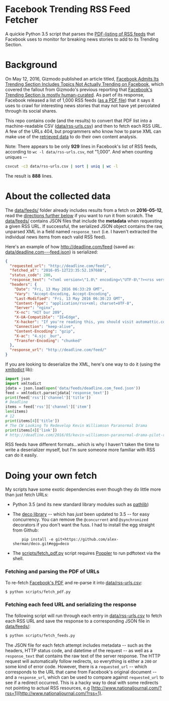 # Facebook Trending RSS Feed Fetcher

A quickie Python 3.5 script that parses the [PDF-listing of RSS feeds](data/rss-urls.pdf) that Facebook uses to monitor for breaking news stories to add to its Trending Section.

# Background

On May 12, 2016, Gizmodo published an article titled, [Facebook Admits Its Trending Section Includes Topics Not Actually Trending on Facebook](http://gizmodo.com/facebook-admits-its-trending-section-includes-topics-no-1776319308), which covered the fallout from Gizmodo's previous reporting that [Facebook's Trending Section is mostly human-curated](http://gizmodo.com/former-facebook-workers-we-routinely-suppressed-conser-1775461006). As part of its response, Facebook released a list of 1,000 RSS feeds ([as a PDF file](https://fbnewsroomus.files.wordpress.com/2016/05/rss-urls.pdf)) that it says it uses to crawl for interesting news stories that may not have yet percolated through its social shares.

This repo contains code (and the results) to convert that PDF list into a machine-readable CSV ([data/rss-urls.csv](data/rss-urls.csv)) and then to fetch each RSS URL. A few of the URLs 404, but programmers who know how to parse XML can make use of the [retrieved data](data/feeds/) to do their own content analysis.

Note: There appears to be only __929__ lines in Facebook's list of RSS feeds, according to `wc -l data/rss-urls.csv`, not "1,000". And when counting uniques --

~~~sh
csvcut -c3 data/rss-urls.csv | sort | uniq | wc -l
~~~

The result is __888__ lines. 


# About the collected data

The [data/feeds/](data/feeds/) folder already includes results from a fetch on __2016-05-12__, read the [directions further below](#mark-own-fetch) if you want to run it from scratch. The [data/feeds/](data/feeds/) contains JSON files that include the __metadata__ when requesting a given RSS URL. If successful, the serialized JSON object contains the raw, unparsed XML in a field named `response_text` (i.e. I haven't extracted the individual news items from each valid RSS feed).

Here's an example of how http://deadline.com/feed (saved as: [data/deadline.com---feed.json](data/feeds/deadline.com---feed.json)) is serialized:

~~~json
{
  "requested_url": "http://deadline.com/feed/",
  "fetched_at": "2016-05-12T23:35:52.197688",
  "status_code": 200,
  "response_text": "<?xml version=\"1.0\" encoding=\"UTF-8\"?><rss version=\"2.0\"\n\txmlns:content=\"http://purl.org/rss/1.0/modules/content/\"\n\txmlns:wfw=\"http://wellformedweb.org/CommentAPI/\"\n\txmlns:dc=\"http://purl.org/dc/elements/1.1/\"\n...</channel>\n</rss>\n",
  "headers": {
    "Date": "Fri, 13 May 2016 06:33:29 GMT",
    "Vary": "Accept-Encoding, Accept-Encoding",
    "Last-Modified": "Fri, 13 May 2016 06:30:23 GMT",
    "Content-Type": "application/rss+xml; charset=UTF-8",
    "Server": "nginx",
    "X-nc": "HIT bur 209",
    "X-UA-Compatible": "IE=Edge",
    "X-hacker": "If you're reading this, you should visit automattic.com/jobs and apply to join the fun, mention this header.",
    "Connection": "keep-alive",
    "Content-Encoding": "gzip",
    "X-ac": "4.sjc _bur",
    "Transfer-Encoding": "chunked"
  },
  "response_url": "http://deadline.com/feed/"
}
~~~


If you are looking to deserialize the XML, here's one way to do it (using the [xmltodict](https://github.com/martinblech/xmltodict) lib):

~~~py
import json
import xmltodict
jdata = json.load(open('data/feeds/deadline.com_feed.json'))
feed = xmltodict.parse(jdata['response_text'])
print(feed['rss']['channel']['title'])
# Deadline
items = feed['rss']['channel']['item']
len(items)
# 12
print(items[4]['title']) 
# The CW Looking To Redevelop Kevin Williamson Paranormal Drama
print(items[4]['link'])
# http://deadline.com/2016/05/kevin-williamson-paranormal-drama-pilot-redeveloped-the-cw-1201755022/
~~~

RSS feeds have different formats...which is why I haven't taken the time to write a deserializer myself, but I'm sure someone more familiar with RSS can do it easily.



<a id="mark-own-fetch"></a>

# Doing your own fetch

My scripts have some exotic dependencies even though they do little more than just fetch URLs:

- Python 3.5 (and its new standard library modules such as [pathlib](https://docs.python.org/3/library/pathlib.html))
- The [deco library](https://github.com/alex-sherman/deco) -- which has _just_ been updated to 3.5 -- for easy concurrency. You can remove the `@concurrent` and `@synchronized` decorators if you don't want the fuss. I had to install the egg straight from Github:

          pip install -e git+https://github.com/alex-sherman/deco.git#egg=deco

- The [scripts/fetch_pdf.py](scripts/fetch_pdf.py) script requires [Poppler](https://poppler.freedesktop.org/) to run pdftotext via the shell.



### Fetching and parsing the PDF of URLs


To re-fetch [Facebook's PDF](https://fbnewsroomus.files.wordpress.com/2016/05/rss-urls.pdf) and re-parse it into [data/rss-urls.csv](data/rss-urls.csv):

~~~sh
$ python scripts/fetch_pdf.py 
~~~


### Fetching each feed URL and serializing the response

The following script will run through each entry in [data/rss-urls.csv](data/rss-urls.csv) to fetch each RSS URL and save the response to a corresponding JSON file in [data/feeds/](data/feeds/):

~~~sh
$ python scripts/fetch_feeds.py 
~~~

The JSON file for each fetch attempt includes metadata -- such as the headers, HTTP status code, and datetime of the request -- as well as a `response_text` that contains the raw text of the server response. The HTTP request will automatically follow redirects, so everything is either a `200` or some kind of error code. However, there is a `requested_url` -- which corresponds to the URL that came from Facebook's original document -- and a `response_url`, which can be used to compare against `requested_url` to see if a redirect occurred. This is a hacky way to deal with some redirects not pointing to actual RSS resources, e.g [http://www.nationaljournal.com/?rss=1](http://www.nationaljournal.com/?rss=1).
